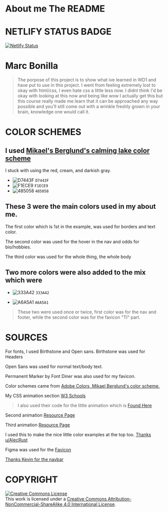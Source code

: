 # About me The README

# NETLIFY STATUS BADGE
[![Netlify Status](https://api.netlify.com/api/v1/badges/a766759e-2ff0-4123-8e95-6780cfc9eef9/deploy-status)](https://app.netlify.com/sites/about-me-meepuu/deploys)




# Marc Bonilla
> The porpose of this project is to show what ive learned in WD1 and have put to use in this project.
I went from feeling extremely lost to okay with html/css, I even hate css a little less now. I didnt think I'd be okay with looking at this now and being like wow I actually get this but this course really made me learn that it can be approached any way possible and you'll still come out with a wrinkle freshly grown in your brain, knowledge one would call it. 




# COLOR SCHEMES 
## I used [Mikael's Berglund's calming lake color scheme](https://color.adobe.com/calming-lake-color-theme-10694197/edit/?copy=true)
I stuck with using the red, cream, and darkish gray.

- ![D7443F](https://via.placeholder.com/15/D7443F/000000?text=+) `D7443F`
- ![F1ECE9](https://via.placeholder.com/15/F1ECE9/000000?text=+) `F1ECE9`
- ![485058](https://via.placeholder.com/15/485058/000000?text=+) `485058`

## These 3 were the main colors used in my about me.

The first color which is 1st in the example, was used for borders and text color.

The second color was used for the hover in the nav and odds for bio/hobbies.

The third color was used for the whole thing, the whole body

## Two more colors were also added to the mix which were

- ![333A42](https://via.placeholder.com/15/333A42/000000?text=+) `333A42`

- ![A6A5A1](https://via.placeholder.com/15/A6A5A1/000000?text=+) `A6A5A1`

> These two were used once or twice, first color was for the nav and footer, while the second color was for the favicon "TI" part.



# SOURCES 

For fonts, I used Birthstone and Open sans.
Birthstone was used for Headers  

Open Sans was used for normal text/body text.

Permanent Marker by Font Diner was also used for my favicon.

Color schemes came from [Adobe Colors, Mikael Berglund's color scheme.](https://color.adobe.com/calming-lake-color-theme-10694197/edit/?copy=true)

My CSS animation section [W3 Schools](https://www.w3schools.com/css/css3_animations.asp)
> I also used their code for the little animation which is [Found Here](https://www.w3schools.com/css/tryit.asp?filename=trycss3_animation1)

Second animation [Resource Page](https://developer.mozilla.org/en-US/docs/Web/CSS/CSS_Transitions/Using_CSS_transitions)

Third animation [Resource Page](https://www.smashingmagazine.com/2011/09/the-guide-to-css-animation-principles-and-examples/)

I used this to make the nice little color examples at the top too. [Thanks u/AlecRust](https://stackoverflow.com/questions/11509830/how-to-add-color-to-githubs-readme-md-file)

Figma was used for the [Favicon](https://www.figma.com/file/Ox0Y1c3M9mjmxlQSdTjsKs/perma-marker?node-id=0%3A1)

[Thanks Kevin for the navbar](https://www.youtube.com/watch?v=8QKOaTYvYUA&t=2479s)


# COPYRIGHT

<a rel="license" href="http://creativecommons.org/licenses/by-nc-sa/4.0/"><img alt="Creative Commons License" style="border-width:0" src="https://i.creativecommons.org/l/by-nc-sa/4.0/88x31.png" /></a><br />This work is licensed under a <a rel="license" href="http://creativecommons.org/licenses/by-nc-sa/4.0/">Creative Commons Attribution-NonCommercial-ShareAlike 4.0 International License</a>.
